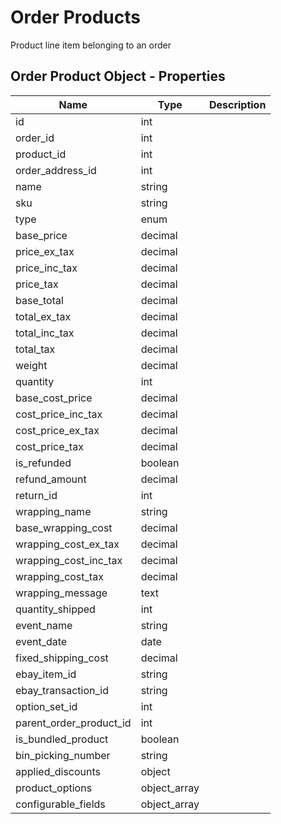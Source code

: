 # Order Products

Product line item belonging to an order

## Order Product Object - Properties

| Name | Type | Description |
| --- | --- | --- |
| id | int |
| order_id | int |
| product_id | int |
| order_address_id | int |
| name | string |
| sku | string |
| type | enum |
| base_price | decimal |
| price_ex_tax | decimal |
| price_inc_tax | decimal |
| price_tax | decimal |
| base_total | decimal |
| total_ex_tax | decimal |
| total_inc_tax | decimal |
| total_tax | decimal |
| weight | decimal |
| quantity | int |
| base_cost_price | decimal |
| cost_price_inc_tax | decimal |
| cost_price_ex_tax | decimal |
| cost_price_tax | decimal |
| is_refunded | boolean |
| refund_amount | decimal |
| return_id | int |
| wrapping_name | string |
| base_wrapping_cost | decimal |
| wrapping_cost_ex_tax | decimal |
| wrapping_cost_inc_tax | decimal |
| wrapping_cost_tax | decimal |
| wrapping_message | text |
| quantity_shipped | int |
| event_name | string |
| event_date | date |
| fixed_shipping_cost | decimal |
| ebay_item_id | string |
| ebay_transaction_id | string |
| option_set_id | int |
| parent_order_product_id | int |
| is_bundled_product | boolean |
| bin_picking_number | string |
| applied_discounts | object |
| product_options | object_array |
| configurable_fields | object_array |

